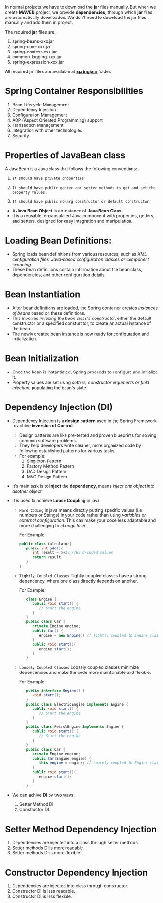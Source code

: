 In normal projects we have to download the **jar** files manually. But when we create **MAVEN** project, we provide **dependencies**, through which **jar** files are automatically downloaded. We don't need to download the jar files manually and add them in project.

The required **jar** files are:
   1.   spring-beans-xxx.jar
   2.   spring-core-xxx.jar
   3.   spring-context-xxx.jar
   4.   common-logging-xxx.jar
   5.   spring-expression-xxx.jar
   
All required jar files are available at [**springjars**](springjars) folder.

# Spring Container Responsibilities
1. Bean Lifecycle Management
2. Dependency Injection
3. Configuration Management
4. AOP (Aspect Oriented Programming) support
5. Transaction Management
6. Integration with other technologies
7. Security

# Properties of JavaBean class
A JavaBean is a Java class that follows the following conventions:-
1. `It should have private properties`

2. `It should have public getter and setter methods to get and set the property values.`

3. `It should have public no-arg constructor or default constructor.`

- A **Java Bean Object** is an instance of **Java Bean Class.**
- It is a reusable, encapsulated Java component with properties, getters, and setters, designed for easy integration and manipulation.  

# Loading Bean Definitions:
- Spring loads bean definitions from various resources, such as *XML configuration files, Java-based configuration classes or component scanning*.
- These bean definitions contain information about the bean class, dependencies, and other configuration details.

# Bean Instantiation
- After bean definitions are loaded, the Spring container creates *instances of beans* based on these definitions.
- This involves *invoking the bean class's constructor*, either the default constructor or a specified consturctor, to create an actual instance of the bean.
- The newly created bean instance is now ready for configuration and initialization.

# Bean Initialization
- Once the bean is instantiated, Spring proceeds to configure and initialize it.
- Property values are set using *setters, constructor arguments or field injection*, populating the bean's state.

# Dependency Injection (DI)
- Dependency Injection is a **design pattern** used in the Spring Framework to achive **Inversion of Control**.
    - Design patterns are like pre-tested and proven blueprints for solving common software problems.
    - They help developers write cleaner, more organized code by following established patterns for various tasks.
    - For example:
        1. Singleton Pattern
        2. Factory Method Pattern
        3. DAO Design Pattern
        4. MVC Design Pattern

- It's main task is to **inject** the **dependency**, means *inject one object into another object.*

- It is used to achieve **Loose Coupling** in java.

  - `Hard Coding` in java means directly putting specific  values (i.e numbers or Strings) in your code rather than using *variables or external configuration*. This can make your code less adaptable and more challenging to *change later.*

      For Example:

      ```Java
      public class Calculator{
         public int add(){
            int result = 5+3; //Hard-coded values
            return result;
         }
      }
      ```
   -  `Tightly Coupled Classes` Tightly coupled classes have a strong dependency, where one class directly depends on another.

      For Example:

      ```java
         class Engine {
            public void start() {
               // Start the engine
            }
         }
         public class Car {
            private Engine engine;
            public Car() {
               engine = new Engine() // Tightly coupled to Engine class
            }
            public void start(){
               engine.start();
            }
         }
      ```
   -  `Loosely Coupled Classes` Loosely coupled classes minimize dependencies and make the code more maintainable and flexible.

      For Example:

      ```java
         public interface Engine() {
            void start();
         }
         public class ElectricEngine implements Engine {
            public void start() {
               // Start the engine
            }
         }
         public class PetrolEngine implements Engine {
            public void start() {
               // Start the engine
            }
         }
         public class Car {
            private Engine engine;
            public Car(Engine engine) {
               this.engine = engine; // Loosely coupled to Engine class
            }
            public void start(){
               engine.start();
            }
         }
         ```
- We can achive **DI** by two ways:
    1. Setter Method DI
    2. Constructor DI

# Setter Method Dependency Injection
1. Dependencies are injected into a class through setter methods
2. Setter methods DI is more readable
3. Setter methods DI is more flexible

# Constructor Dependency Injection
1. Dependencies are injected into class through constructor. 
2. Constructor DI is less readable.
3. Constructor DI is less flexible.
